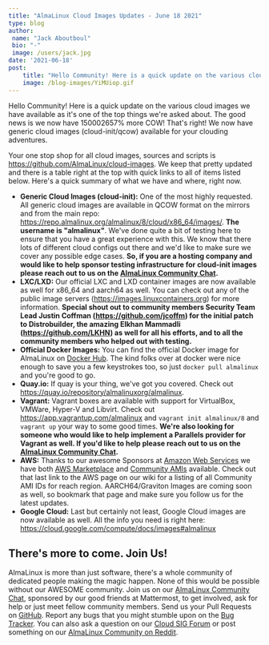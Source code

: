 ```yaml
---
title: "AlmaLinux Cloud Images Updates - June 18 2021"
type: blog
author: 
 name: "Jack Aboutboul"
 bio: "-"
 image: /users/jack.jpg
date: '2021-06-18'
post:
    title: "Hello Community! Here is a quick update on the various cloud images we have available as it's one of the top things we're asked about. The good news..."
    image: /blog-images/YiMUiop.gif
---
```


Hello Community! Here is a quick update on the various cloud images we have available as it's one of the top things we're asked about. The good news is we now have 150002657% more COW! That's right! We now have generic cloud images (cloud-init/qcow) available for your clouding adventures.

Your one stop shop for all cloud images, sources and scripts is https://github.com/AlmaLinux/cloud-images. We keep that pretty updated and there is a table right at the top with quick links to all of items listed below. Here's a quick summary of what we have and where, right now.

- **Generic Cloud Images (cloud-init):** One of the most highly requested. All generic cloud images are available in QCOW format on the mirrors and from the main repo: https://repo.almalinux.org/almalinux/8/cloud/x86_64/images/. **The username is "almalinux"**. We've done quite a bit of testing here to ensure that you have a great experience with this. We know that there lots of different cloud configs out there and we'd like to make sure we cover any possible edge cases. **So, if you are a hosting company and would like to help sponsor testing infrastructure for cloud-init images please reach out to us on the [AlmaLinux Community Chat](https://chat.almalinux.org/).**
- **LXC/LXD:** Our official LXC and LXD container images are now available as well for x86_64 and aarch64 as well. You can check out any of the public image servers (https://images.linuxcontainers.org) for more information. **Special shout out to community members Security Team Lead Justin Coffman (https://github.com/jcoffm) for the initial patch to Distrobuilder, the amazing Elkhan Mammadli (https://github.com/LKHN) as well for all his efforts, and to all the community members who helped out with testing.**
- **Official Docker Images:** You can find the official Docker image for AlmaLinux on [Docker Hub](https://hub.docker.com/_/almalinux). The kind folks over at docker were nice enough to save you a few keystrokes too, so just `docker pull almalinux` and you're good to go.
- **Quay.io:** If quay is your thing, we've got you covered. Check out https://quay.io/repository/almalinuxorg/almalinux.
- **Vagrant:** Vagrant boxes are available with support for VirtualBox, VMWare, Hyper-V and Libvirt. Check out https://app.vagrantup.com/almalinux and `vagrant init almalinux/8` and `vagrant up` your way to some good times. **We're also looking for someone who would like to help implement a Parallels provider for Vagrant as well. If you'd like to help please reach out to us on the [AlmaLinux Community Chat](https://chat.almalinux.org/).**
- **AWS:** Thanks to our awesome Sponsors at [Amazon Web Services](https://aws.amazon.com/) we have both [AWS Marketplace](https://aws.amazon.com/marketplace/pp/B094C8ZZ8J) and [Community AMIs](https://wiki.almalinux.org/cloud/AWS.html) available. Check out that last link to the AWS page on our wiki for a listing of all Community AMI IDs for reach region. AARCH64/Graviton Images are coming soon as well, so bookmark that page and make sure you follow us for the latest updates.
- **Google Cloud:** Last but certainly not least, Google Cloud images are now available as well. All the info you need is right here: https://cloud.google.com/compute/docs/images#almalinux

## There's more to come. Join Us!

AlmaLinux is more than just software, there's a whole community of dedicated people making the magic happen. None of this would be possible without our AWESOME community. Join us on our [AlmaLinux Community Chat](https://chat.almalinux.org/), sponsored by our good friends at Mattermost, to get involved, ask for help or just meet fellow community members. Send us your Pull Requests on [GitHub](https://github.com/almalinux). Report any bugs that you might stumble upon on the [Bug Tracker](https://bugs.almalinux.org/). You can also ask a question on our [Cloud SIG Forum](https://forums.almalinux.org/c/sigs/cloud-sig/10) or post something on our [AlmaLinux Community on Reddit](https://reddit.com/r/almalinux).

